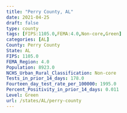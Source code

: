 ```yaml
---
title: "Perry County, AL"
date: 2021-04-25
draft: false
type: county
tags: [FIPS:1105.0,FEMA:4.0,Non-core,Green]
categories: [AL]
County: Perry County
State: AL
FIPS: 1105.0
FEMA_Region: 4.0
Population: 8923.0
NCHS_Urban_Rural_Classification: Non-core
Tests_in_prior_14_days: 178.0
Fourteen_day_test_rate_per_100000: 1995.0
Percent_Positivity_in_prior_14_days: 0.011
Level: Green
url: /states/AL/perry-county
---
```




